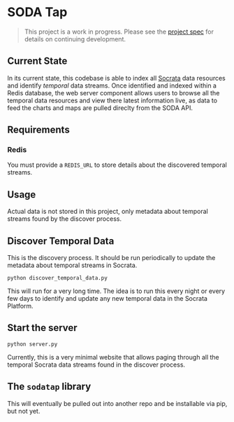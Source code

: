 # SODA Tap

> This project is a work in progress. Please see the [project spec](Project-Spec.md) for details on continuing development.

## Current State

In its current state, this codebase is able to index all [Socrata](https://www.socrata.com/products/open-data/) data resources and identify _temporal_ data streams. Once identified and indexed within a Redis database, the web server component allows users to browse all the temporal data resources and view there latest information live, as data to feed the charts and maps are pulled direclty from the SODA API.

## Requirements

### Redis

You must provide a `REDIS_URL` to store details about the discovered temporal streams.

## Usage

Actual data is not stored in this project, only metadata about temporal streams found by the discover process.

## Discover Temporal Data

This is the discovery process. It should be run periodically to update the metadata about temporal streams in Socrata.

    python discover_temporal_data.py

This will run for a very long time. The idea is to run this every night or every few days to identify and update any new temporal data in the Socrata Platform. 

## Start the server

    python server.py

Currently, this is a very minimal website that allows paging through all the temporal Socrata data streams found in the discover process.

## The `sodatap` library

This will eventually be pulled out into another repo and be installable via pip, but not yet.
